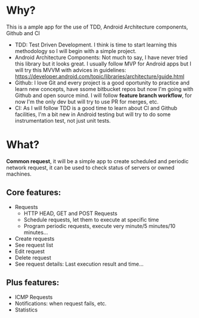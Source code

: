 # Why?
This is a ample app for the use of TDD, Android Architecture components, Github and CI
* TDD: Test Driven Development. I think is time to start learning this methodology so I will begin with a simple project.
* Android Architecture Components: Not much to say, I have never tried this library but it looks great. I usually follow MVP for Android apps but I will try this MVVM with advices in guidelines: https://developer.android.com/topic/libraries/architecture/guide.html
* Github: I love Git and every project is a good oportunity to practice and learn new concepts, have ssome bitbucket repos but now I'm going with Github and open source mind. I will follow **feature branch workflow**, for now I'm the only dev but will try to use PR for merges, etc.
* CI: As I will follow TDD is a good time to learn about CI and Github facilities, I'm a bit new in Android testing but will try to do some instrumentation test, not just unit tests.

# What?
**Common request**, it will be a simple app to create scheduled and periodic network request, it can be used to check status of servers or owned machines.

## Core features:
* Requests
  * HTTP HEAD, GET and POST Requests
  * Schedule requests, let them to execute at specific time
  * Program periodic requests, execute very minute/5 minutes/10 minutes...
* Create requests
* See request list
* Edit request
* Delete request
* See request details: Last execution result and time...

## Plus features:
* ICMP Requests
* Notifications: when request fails, etc.
* Statistics
